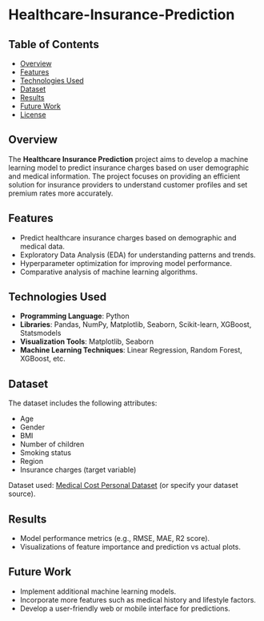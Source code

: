 # Healthcare-Insurance-Prediction

## Table of Contents
- [Overview](#overview)
- [Features](#features)
- [Technologies Used](#technologies-used)
- [Dataset](#dataset)
- [Results](#results)
- [Future Work](#future-work)
- [License](#license)

## Overview
The **Healthcare Insurance Prediction** project aims to develop a machine learning model to predict insurance charges based on user demographic and medical information. The project focuses on providing an efficient solution for insurance providers to understand customer profiles and set premium rates more accurately.

## Features
- Predict healthcare insurance charges based on demographic and medical data.
- Exploratory Data Analysis (EDA) for understanding patterns and trends.
- Hyperparameter optimization for improving model performance.
- Comparative analysis of machine learning algorithms.

## Technologies Used
- **Programming Language**: Python
- **Libraries**: Pandas, NumPy, Matplotlib, Seaborn, Scikit-learn, XGBoost, Statsmodels
- **Visualization Tools**: Matplotlib, Seaborn
- **Machine Learning Techniques**: Linear Regression, Random Forest, XGBoost, etc.

## Dataset
The dataset includes the following attributes:
- Age
- Gender
- BMI
- Number of children
- Smoking status
- Region
- Insurance charges (target variable)

Dataset used: [Medical Cost Personal Dataset](https://www.kaggle.com/mirichoi0218/insurance) (or specify your dataset source).

## Results
- Model performance metrics (e.g., RMSE, MAE, R2 score).
- Visualizations of feature importance and prediction vs actual plots.

## Future Work
- Implement additional machine learning models.
- Incorporate more features such as medical history and lifestyle factors.
- Develop a user-friendly web or mobile interface for predictions.

